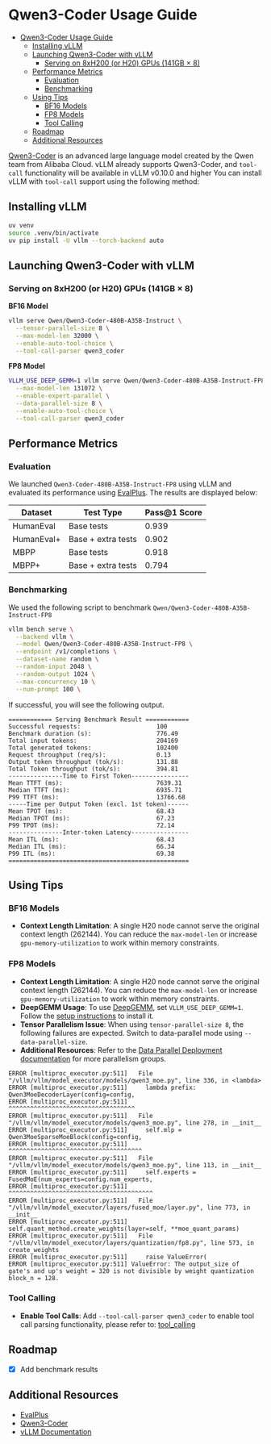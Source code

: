 # Qwen3-Coder Usage Guide
- [Qwen3-Coder Usage Guide](#qwen3-coder-usage-guide)
  - [Installing vLLM](#installing-vllm)
  - [Launching Qwen3-Coder with vLLM](#launching-qwen3-coder-with-vllm)
    - [Serving on 8xH200 (or H20) GPUs (141GB × 8)](#serving-on-8xh200-or-h20-gpus-141gb--8)
  - [Performance Metrics](#performance-metrics)
    - [Evaluation](#evaluation)
    - [Benchmarking](#benchmarking)
  - [Using Tips](#using-tips)
    - [BF16 Models](#bf16-models)
    - [FP8 Models](#fp8-models)
    - [Tool Calling](#tool-calling)
  - [Roadmap](#roadmap)
  - [Additional Resources](#additional-resources)

[Qwen3-Coder](https://github.com/QwenLM/Qwen3-Coder) is an advanced large language model created by the Qwen team from Alibaba Cloud. vLLM already supports Qwen3-Coder, and `tool-call` functionality will be available in vLLM v0.10.0 and higher You can install vLLM with `tool-call` support using the following method:

## Installing vLLM

```bash
uv venv
source .venv/bin/activate
uv pip install -U vllm --torch-backend auto
```

## Launching Qwen3-Coder with vLLM

### Serving on 8xH200 (or H20) GPUs (141GB × 8)

**BF16 Model**

```bash
vllm serve Qwen/Qwen3-Coder-480B-A35B-Instruct \
  --tensor-parallel-size 8 \
  --max-model-len 32000 \
  --enable-auto-tool-choice \
  --tool-call-parser qwen3_coder
```

**FP8 Model**

```bash
VLLM_USE_DEEP_GEMM=1 vllm serve Qwen/Qwen3-Coder-480B-A35B-Instruct-FP8 \
  --max-model-len 131072 \
  --enable-expert-parallel \
  --data-parallel-size 8 \
  --enable-auto-tool-choice \
  --tool-call-parser qwen3_coder
```

## Performance Metrics

### Evaluation
We launched `Qwen3-Coder-480B-A35B-Instruct-FP8` using vLLM and evaluated its performance using  [EvalPlus](https://github.com/evalplus/evalplus). The results are displayed below:

| Dataset | Test Type | Pass@1 Score |
|-----------|-----------|--------------|
| HumanEval | Base tests | 0.939 |
| HumanEval+ | Base + extra tests | 0.902 |
| MBPP | Base tests | 0.918 |
| MBPP+ | Base + extra tests | 0.794 |

### Benchmarking
We used the following script to benchmark `Qwen/Qwen3-Coder-480B-A35B-Instruct-FP8`

```bash
vllm bench serve \
  --backend vllm \
  --model Qwen/Qwen3-Coder-480B-A35B-Instruct-FP8 \
  --endpoint /v1/completions \
  --dataset-name random \
  --random-input 2048 \
  --random-output 1024 \
  --max-concurrency 10 \
  --num-prompt 100 \
```
If successful, you will see the following output.

```shell
============ Serving Benchmark Result ============
Successful requests:                     100
Benchmark duration (s):                  776.49
Total input tokens:                      204169
Total generated tokens:                  102400
Request throughput (req/s):              0.13
Output token throughput (tok/s):         131.88
Total Token throughput (tok/s):          394.81
---------------Time to First Token----------------
Mean TTFT (ms):                          7639.31
Median TTFT (ms):                        6935.71
P99 TTFT (ms):                           13766.68
-----Time per Output Token (excl. 1st token)------
Mean TPOT (ms):                          68.43
Median TPOT (ms):                        67.23
P99 TPOT (ms):                           72.14
---------------Inter-token Latency----------------
Mean ITL (ms):                           68.43
Median ITL (ms):                         66.34
P99 ITL (ms):                            69.38
==================================================

```


## Using Tips

### BF16 Models
- **Context Length Limitation**: A single H20 node cannot serve the original context length (262144). You can reduce the `max-model-len` or increase `gpu-memory-utilization` to work within memory constraints.

### FP8 Models
- **Context Length Limitation**: A single H20 node cannot serve the original context length (262144). You can reduce the `max-model-len` or increase `gpu-memory-utilization` to work within memory constraints.
- **DeepGEMM Usage**: To use [DeepGEMM](https://github.com/deepseek-ai/DeepGEMM), set `VLLM_USE_DEEP_GEMM=1`. Follow the [setup instructions](https://github.com/vllm-project/vllm/blob/main/benchmarks/kernels/deepgemm/README.md#setup) to install it.
- **Tensor Parallelism Issue**: When using `tensor-parallel-size 8`, the following failures are expected. Switch to data-parallel mode using `--data-parallel-size`. 
- **Additional Resources**: Refer to the [Data Parallel Deployment documentation](https://docs.vllm.ai/en/latest/serving/data_parallel_deployment.html) for more parallelism groups.

```shell
ERROR [multiproc_executor.py:511]   File "/vllm/vllm/model_executor/models/qwen3_moe.py", line 336, in <lambda>
ERROR [multiproc_executor.py:511]     lambda prefix: Qwen3MoeDecoderLayer(config=config,
ERROR [multiproc_executor.py:511]                    ^^^^^^^^^^^^^^^^^^^^^^^^^^^^^^^^^^^
ERROR [multiproc_executor.py:511]   File "/vllm/vllm/model_executor/models/qwen3_moe.py", line 278, in __init__
ERROR [multiproc_executor.py:511]     self.mlp = Qwen3MoeSparseMoeBlock(config=config,
ERROR [multiproc_executor.py:511]                ^^^^^^^^^^^^^^^^^^^^^^^^^^^^^^^^^^^^^
ERROR [multiproc_executor.py:511]   File "/vllm/vllm/model_executor/models/qwen3_moe.py", line 113, in __init__
ERROR [multiproc_executor.py:511]     self.experts = FusedMoE(num_experts=config.num_experts,
ERROR [multiproc_executor.py:511]                    ^^^^^^^^^^^^^^^^^^^^^^^^^^^^^^^^^^^^^^^^
ERROR [multiproc_executor.py:511]   File "/vllm/vllm/model_executor/layers/fused_moe/layer.py", line 773, in __init__
ERROR [multiproc_executor.py:511]     self.quant_method.create_weights(layer=self, **moe_quant_params)
ERROR [multiproc_executor.py:511]   File "/vllm/vllm/model_executor/layers/quantization/fp8.py", line 573, in create_weights
ERROR [multiproc_executor.py:511]     raise ValueError(
ERROR [multiproc_executor.py:511] ValueError: The output_size of gate's and up's weight = 320 is not divisible by weight quantization block_n = 128.
```

### Tool Calling
- **Enable Tool Calls**: Add `--tool-call-parser qwen3_coder` to enable tool call parsing functionality, please refer to: [tool_calling](https://docs.vllm.ai/en/latest/features/tool_calling.html)

## Roadmap

- [x] Add benchmark results


## Additional Resources

- [EvalPlus](https://github.com/evalplus/evalplus)
- [Qwen3-Coder](https://github.com/QwenLM/Qwen3-Coder)
- [vLLM Documentation](https://docs.vllm.ai/)
